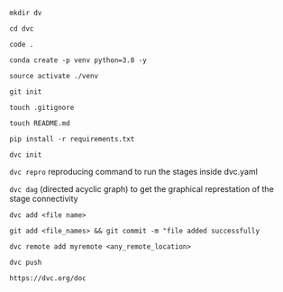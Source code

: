 ```mkdir dv```

```cd dvc```

```code .```

```conda create -p venv python=3.8 -y```

```source activate ./venv```

```git init```

```touch .gitignore```

```touch README.md```

```pip install -r requirements.txt```

```dvc init```

```dvc repro``` reproducing command to run the stages inside dvc.yaml

```dvc dag``` (directed acyclic graph) to get the graphical represtation of the stage connectivity

```dvc add <file name>```

```git add <file_names> && git commit -m "file added successfully```

```dvc remote add myremote <any_remote_location>```

```dvc push```

```https://dvc.org/doc```